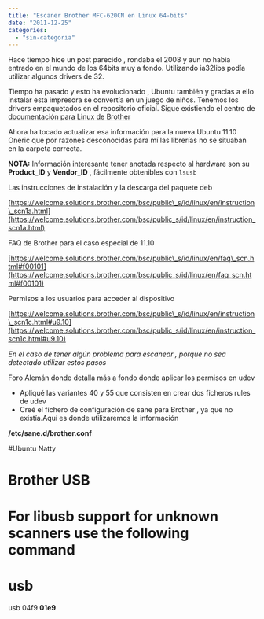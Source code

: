 ```yaml
---
title: "Escaner Brother MFC-620CN en Linux 64-bits"
date: "2011-12-25"
categories: 
  - "sin-categoria"
---
```


Hace tiempo hice un post parecido , rondaba el 2008 y aun no había entrado en el mundo de los 64bits muy a fondo. Utilizando ia32libs podía utilizar algunos drivers de 32.

Tiempo ha pasado y esto ha evolucionado , Ubuntu también y gracias a ello instalar esta impresora se convertía en un juego de niños. Tenemos los drivers empaquetados en el repositorio oficial. Sigue existiendo el centro de [documentación para Linux de Brother](https://welcome.solutions.brother.com/bsc/public_s/id/linux/en/index.html "Brother Drivers for Linux distributions")

Ahora ha tocado actualizar esa información para la nueva Ubuntu 11.10 Oneric que por razones desconocidas para mí las librerías no se situaban en la carpeta correcta.

**NOTA:** Información interesante tener anotada respecto al hardware son su **Product\_ID** y **Vendor\_ID** , fácilmente obtenibles con `lsusb`

Las instrucciones de instalación y la descarga del paquete deb

[https://welcome.solutions.brother.com/bsc/public\_s/id/linux/en/instruction\_scn1a.html](https://welcome.solutions.brother.com/bsc/public_s/id/linux/en/instruction_scn1a.html)

FAQ de Brother para el caso especial de 11.10

[https://welcome.solutions.brother.com/bsc/public\_s/id/linux/en/faq\_scn.html#f00101](https://welcome.solutions.brother.com/bsc/public_s/id/linux/en/faq_scn.html#f00101)

Permisos a los usuarios para acceder al dispositivo

[https://welcome.solutions.brother.com/bsc/public\_s/id/linux/en/instruction\_scn1c.html#u9.10](https://welcome.solutions.brother.com/bsc/public_s/id/linux/en/instruction_scn1c.html#u9.10)

_En el caso de tener algún problema para escanear , porque no sea detectado utilizar estos pasos_

Foro Alemán donde detalla más a fondo donde aplicar los permisos en udev

- Apliqué las variantes 40 y 55 que consisten en crear dos ficheros rules de udev
- Creé el fichero de configuración de sane para Brother , ya que no existía.Aquí es donde utilizaremos la información

**/etc/sane.d/brother.conf**

#Ubuntu Natty

# Brother USB
# For libusb support for unknown scanners use the following command
# usb <product ID> <device ID>
usb 04f9 **01e9**
